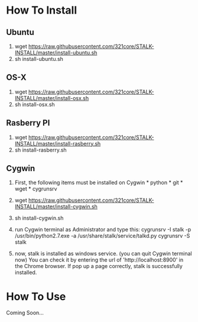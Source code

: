 # How To Install

## Ubuntu

1. wget https://raw.githubusercontent.com/321core/STALK-INSTALL/master/install-ubuntu.sh
2. sh install-ubuntu.sh

## OS-X
1. wget https://raw.githubusercontent.com/321core/STALK-INSTALL/master/install-osx.sh
2. sh install-osx.sh

## Rasberry PI

1. wget https://raw.githubusercontent.com/321core/STALK-INSTALL/master/install-rasberry.sh
2. sh install-rasberry.sh

## Cygwin
1. First, the following items must be installed on Cygwin
       * python
       * git
       * wget
       * cygrunsrv

2. wget https://raw.githubusercontent.com/321core/STALK-INSTALL/master/install-cygwin.sh
3. sh install-cygwin.sh
4. run Cygwin terminal as Administrator and type this: 
       cygrunsrv -I stalk -p /usr/bin/python2.7.exe -a /usr/share/stalk/service/talkd.py
       cygrunsrv -S stalk
6. now, stalk is installed as windows service. (you can quit Cygwin terminal now)
   You can check it by entering the url of 'http://localhost:8900' in the Chrome browser. 
   If pop up a page correctly, stalk is successfully installed.


# How To Use

Coming Soon...
